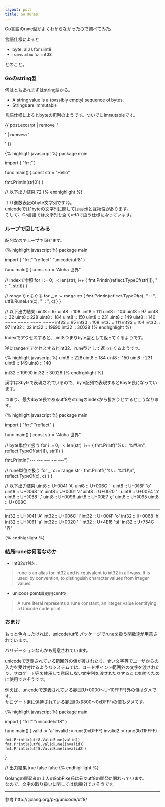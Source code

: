 ```yaml
---
layout: post
title: Go Runes
---
```


Go言語のrune型がよくわからなかったので調べてみた。  

言語仕様によると  

- byte:        alias for uint8  
- rune:        alias for int32  

とのこと。

### Goのstring型

何はともあれまずはstring型から。  

- A string value is a (possibly empty) sequence of bytes.
- Strings are immutable

言語仕様によるとbyteの配列のようです。ついでにImmutableです。

{{ post.excerpt | remove: '<p>' | remove: '</p>' }}

{% highlight javascript %}
package main

import (
  "fmt"
)

func main() {
  const str = "Hello"

  fmt.Println(str[0])
}

// 以下出力結果
72
{% endhighlight %}

１０進数表記のbyte文字列ですね。  
unicodeでは1byteの文字列に関してはasciiと互換性があります。  
そして、Go言語では文字列を全てutf8で扱う仕様になっています。  

### ループで回してみる 

配列なのでループで回せます。

{% highlight javascript %}
package main

import (
  "fmt"
  "reflect"
  "unicode/utf8"
)

func main() {
  const str = "Aloha 世界"

  // Indexで参照
  for i := 0; i < len(str); i++ {
    fmt.Println(reflect.TypeOf(str[i]), " :: ", str[i])
  }

  // rangeでぐるぐる
  for _, c := range str {
    fmt.Println(reflect.TypeOf(c), " :: ", utf8.RuneLen(c), " :: ", c)
  }
}

// 以下出力結果
uint8  ::  65
uint8  ::  108
uint8  ::  111
uint8  ::  104
uint8  ::  97
uint8  ::  32
uint8  ::  228
uint8  ::  184
uint8  ::  150
uint8  ::  231
uint8  ::  149
uint8  ::  140
==== ==== ==== ====
int32  ::  65
int32  ::  108
int32  ::  111
int32  ::  104
int32  ::  97
int32  ::  32
int32  ::  19990
int32  ::  30028
{% endhighlight %}

Indexでアクセスすると、uint8つまりbyte型として返ってくるようです。

逆にrangeでアクセスするとint32、rune型として返ってくるようです。

{% highlight javascript %}
uint8  ::  228
uint8  ::  184
uint8  ::  150
uint8  ::  231
uint8  ::  149
uint8  ::  140

int32  ::  19990
int32  ::  30028
{% endhighlight %}

漢字は3byteで表現されているので、byte配列で表現すると6byte長になっています。

つまり、最大4byte長であるutf8をstringのindexから扱おうとするとこうなります。

{% highlight javascript %}
package main

import (
"fmt"
"reflect"
)

func main() {
  const str = "Aloha 世界"

  // byte単位で扱う
  for i := 0; i < len(str); i++ {
    fmt.Printf("%s :: %#U\n", reflect.TypeOf(str[i]), str[i])
  }

  fmt.Println("--- --- --- --- ---")

  // rune単位で扱う
  for _, c := range str {
    fmt.Printf("%s :: %#U\n", reflect.TypeOf(c), c)
  }
}

// 以下出力結果
uint8 :: U+0041 'A'
uint8 :: U+006C 'l'
uint8 :: U+006F 'o'
uint8 :: U+0068 'h'
uint8 :: U+0061 'a'
uint8 :: U+0020 ' '
uint8 :: U+00E4 'ä'
uint8 :: U+00B8 '¸'
uint8 :: U+0096
uint8 :: U+00E7 'ç'
uint8 :: U+0095
uint8 :: U+008C
--- --- --- --- ---
int32 :: U+0041 'A'
int32 :: U+006C 'l'
int32 :: U+006F 'o'
int32 :: U+0068 'h'
int32 :: U+0061 'a'
int32 :: U+0020 ' '
int32 :: U+4E16 '世'
int32 :: U+754C '界'

{% endhighlight %}

### 結局runeは何者なのか

- int32の別名。

> rune is an alias for int32 and is equivalent to int32 in all ways. 
> It is used, by convention, to distinguish character values from integer values.

- unicode point識別用のint型

> A rune literal represents a rune constant, an integer value identifying a Unicode code point.

### おまけ

もっと色々したければ、unicode/utf8 パッケージでruneを扱う関数達が用意されています。

バリデーションなんかも用意されています。

unicodeで定義されている範囲外の値が渡されたり、合い文字等でユーザからの入力を受け付けるようなシステムでは、コードポイント範囲外の文字を渡されたり、サロゲート等を使用して意図しない文字列を渡されたりすることを防ぐために使用できそうです。

例えば、unicodeで定義されている範囲(U+0000〜U+10FFFF)外の値はダメです。  
サロゲート用に保持されている範囲(0xD800〜0xDFFF)の値もダメです。

{% highlight javascript %}
package main

import (
	"fmt"
	"unicode/utf8"
)

func main() {
	valid := 'a'
	invalid := rune(0xDFFF)
	invalid2 := rune(0x11FFFF)

	fmt.Println(utf8.ValidRune(valid))
	fmt.Println(utf8.ValidRune(invalid))
	fmt.Println(utf8.ValidRune(invalid2))
}

// 出力結果
true
false
false
{% endhighlight %}

Golangの開発者の１人のRobPike氏は元々utf8の開発に関わっています。  
なので、文字の取り扱いに関しては信頼(?)できそうです。

---
<p class="quote">
参考
http://golang.org/pkg/unicode/utf8/
</p>
